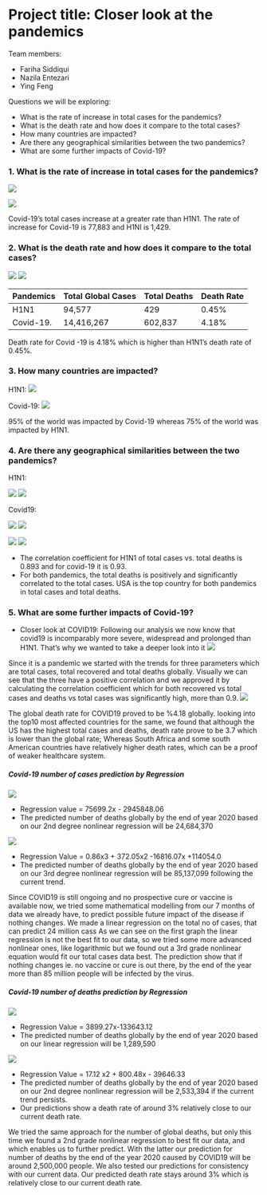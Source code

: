 # Project title: Closer look at the pandemics

Team members:
- Fariha Siddiqui
- Nazila Entezari
- Ying Feng

Questions we will be exploring:
 - What is the rate of increase in total cases for the pandemics? 
 - What is the death rate and how does it compare to the total cases?
 - How many countries are impacted? 
 - Are there any geographical similarities between the two pandemics?
 - What are some further impacts of Covid-19? 

### 1.	What is the rate of increase in total cases for the pandemics? 

![](output/h1n1_fig5.png) 

![](output/covid19_fig1.png) 

Covid-19’s total cases increase at a greater rate than H1N1. The rate of increase for Covid-19 is 77,883 and H1NI is 1,429.

### 2.	What is the death rate and how does it compare to the total cases?

![](output/h1n1_fig2.png) 
![](output/covid19_fig2.png) 

Pandemics | Total Global Cases | Total Deaths | Death Rate 
----------|--------------------|--------------|-----------
H1N1      | 94,577             | 429          | 0.45%
Covid-19. | 14,416,267         | 602,837      | 4.18%

Death rate for Covid -19 is 4.18% which is higher than H1N1’s death rate of 0.45%.

### 3.	How many countries are impacted? 

H1N1:
![](output/h1n1_fig7.png) 

Covid-19:
![](output/covid19_fig14.png) 

95% of the world was impacted by Covid-19 whereas 75% of the world was impacted by H1N1.

### 4.	Are there any geographical similarities between the two pandemics?

H1N1:

![](output/h1n1_fig3.png) 
![](output/h1n1_fig4.png) 


Covid19:

![](output/covid19_fig9.png) 
![](output/covid19_fig10.png) 

![](output/h1n1_fig1.png) 
![](output/covid19_fig7.png) 

- The correlation coefficient for H1N1 of total cases vs. total deaths is 0.893 and for covid-19 it is 0.93.
- For both pandemics, the total deaths is positively and significantly correlated to the total cases. USA is the top country for both pandemics in total cases and total deaths. 

### 5.	What are some further impacts of Covid-19? 

- Closer look at COVID19:
Following our analysis we now know that covid19 is incomparably more severe, widespread and prolonged than H1N1. That’s why we wanted to take a deeper look into it
![](output/covid19_fig6.png) 

Since it is a pandemic we started with the trends for three parameters which are total cases, total recovered and total deaths globally.
Visually we can see that the three have a positive correlation  and we approved it by calculating the correlation coefficient which for both recovered vs total cases and deaths vs total cases  was significantly high, more than 0.9.
![](output/covid19_fig11.png) 

The global death rate for COVID19 proved to be %4.18 globally.
looking into the top10 most affected countries for the same, we found that although the US has the highest total cases and deaths,  death rate prove to be 3.7 which is lower than the global rate; Whereas South Africa and some south American countries have relatively higher death rates, which can be a proof of weaker healthcare system.

##### Covid-19 number of cases prediction by Regression

![](output/covid19_fig1.png) 

- Regression value = 75699.2x - 2945848.06
- The predicted number of deaths globally by the end of year 2020 based on our 2nd degree nonlinear regression will be 24,684,370

![](output/covid19_fig3.png) 

- Regression Value = 0.86x3 + 372.05x2 -16816.07x +114054.0
- The predicted number of deaths globally by the end of year 2020 based on our 3rd degree nonlinear regression will be 85,137,099 following the current trend.

Since COVID19 is still ongoing and no prospective cure or vaccine is available now, we tried some mathematical modelling from our 7 months of data we already have, to predict possible future impact of the disease if nothing changes.
We made a linear regression on the total no of cases, that can predict 24 million cass
As we can see on the first graph the linear regression is not the best fit to our data, so we tried some more advanced nonlinear ones, like logarithmic but we found out a 3rd grade nonlinear equation would fit our total cases data best. The prediction show that if nothing changes ie. no vaccine or cure is out there, by the end of the year more than 85 million people will be infected by the virus.

##### Covid-19 number of deaths prediction by Regression

![](output/covid19_fig4.png) 

- Regression Value = 3899.27x-133643.12
- The predicted number of deaths globally by the end of year 2020 based on our linear regression will be 1,289,590

![](output/covid19_fig5.png) 

- Regression Value = 17.12 x2 + 800.48x - 39646.33
- The predicted number of deaths globally by the end of year 2020 based on our 2nd degree nonlinear regression will be 2,533,394 if the current trend persists.
- Our predictions show a death rate of around 3% relatively close to our current death rate.

We tried the same approach for the number of global deaths, but only this time we found a 2nd grade nonlinear regression to best fit our data, and which enables us to further predict. With the latter our prediction for number of deaths by the end of the year 2020 caused by COVID19 will be around 2,500,000 people.
We also tested our predictions for consistency with our current data. Our predicted death rate stays around 3% which is relatively close to our current death rate.








